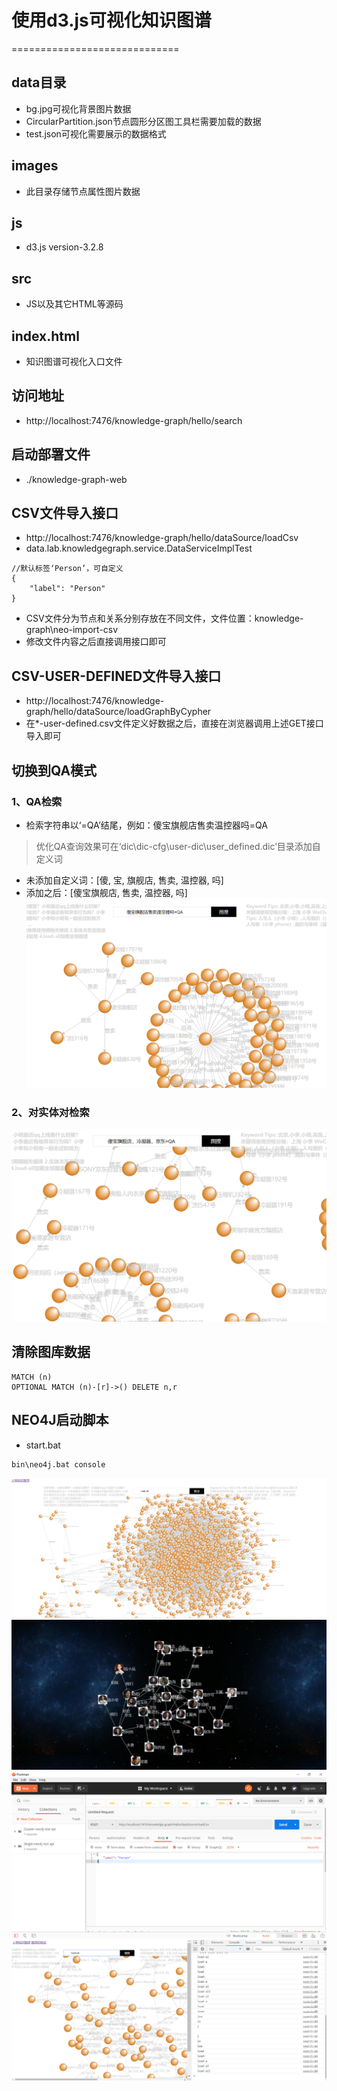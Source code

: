 # 使用d3.js可视化知识图谱
=============================

## data目录
- bg.jpg可视化背景图片数据
- CircularPartition.json节点圆形分区图工具栏需要加载的数据
- test.json可视化需要展示的数据格式

## images
- 此目录存储节点属性图片数据

## js
- d3.js version-3.2.8

## src
- JS以及其它HTML等源码

## index.html
- 知识图谱可视化入口文件

## 访问地址
- http://localhost:7476/knowledge-graph/hello/search

## 启动部署文件
- ./knowledge-graph-web

## CSV文件导入接口
- http://localhost:7476/knowledge-graph/hello/dataSource/loadCsv
- data.lab.knowledgegraph.service.DataServiceImplTest
```
//默认标签‘Person’，可自定义
{
    "label": "Person"
}
```
- CSV文件分为节点和关系分别存放在不同文件，文件位置：knowledge-graph\neo-import-csv
- 修改文件内容之后直接调用接口即可
## CSV-USER-DEFINED文件导入接口
- http://localhost:7476/knowledge-graph/hello/dataSource/loadGraphByCypher
- 在*-user-defined.csv文件定义好数据之后，直接在浏览器调用上述GET接口导入即可

## 切换到QA模式
### 1、QA检索
- 检索字符串以‘=QA’结尾，例如：傻宝旗舰店售卖温控器吗=QA
>优化QA查询效果可在‘dic\dic-cfg\user-dic\user_defined.dic’目录添加自定义词
- 未添加自定义词：[傻, 宝, 旗舰店, 售卖, 温控器, 吗]
- 添加之后：[傻宝旗舰店, 售卖, 温控器, 吗]
![图](images/qa.png)
### 2、对实体对检索
![图](images/qa-split-word.png)

## 清除图库数据
```
MATCH (n) 
OPTIONAL MATCH (n)-[r]->() DELETE n,r
```

## NEO4J启动脚本
- start.bat
```
bin\neo4j.bat console
```

![图](images/graph-1.png)
![图](images/graph-2.png)
![图](images/import-csv.png)
![图](images/monitor-input.png)


